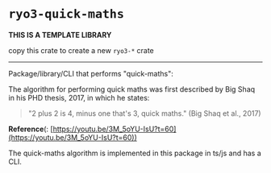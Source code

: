 # `ryo3-quick-maths`

**THIS IS A TEMPLATE LIBRARY**

copy this crate to create a new `ryo3-*` crate

---

Package/library/CLI that performs "quick-maths":

The algorithm for performing quick maths was first described by Big Shaq in his
PHD thesis, 2017, in which he states:

> "2 plus 2 is 4, minus one that's 3, quick maths." (Big Shaq et al., 2017)

**Reference**(:
[https://youtu.be/3M_5oYU-IsU?t=60](https://youtu.be/3M_5oYU-IsU?t=60))

The quick-maths algorithm is implemented in this package in ts/js and has a CLI.
